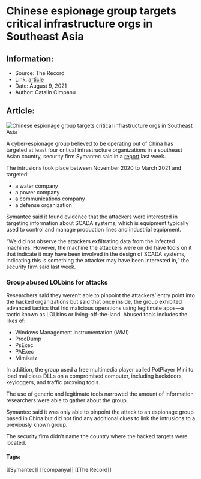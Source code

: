 # Chinese espionage group targets critical infrastructure orgs in Southeast Asia
### 

## Information:
+ Source: The Record
+ Link: [article](https://therecord.media/chinese-espionage-group-targets-critical-infrastructure-orgs-in-southeast-asia/)
+ Date: August 9, 2021
+ Author: Catalin Cimpanu


## Article:
![Chinese espionage group targets critical infrastructure orgs in Southeast Asia](https://therecord.media/wp-content/uploads/2021/08/electrical-lines-ICS.png)

A cyber-espionage group believed to be operating out of China has targeted at least four critical infrastructure organizations in a southeast Asian country, security firm Symantec said in a [report](https://symantec-enterprise-blogs.security.com/blogs/threat-intelligence/critical-infrastructure-south-east-asia-espionage) last week.


The intrusions took place between November 2020 to March 2021 and targeted:


* a water company
* a power company
* a communications company
* a defense organization


Symantec said it found evidence that the attackers were interested in targeting information about SCADA systems, which is equipment typically used to control and manage production lines and industrial equipment.


“We did not observe the attackers exfiltrating data from the infected machines. However, the machine the attackers were on did have tools on it that indicate it may have been involved in the design of SCADA systems, indicating this is something the attacker may have been interested in,” the security firm said last week.


### Group abused LOLbins for attacks


Researchers said they weren’t able to pinpoint the attackers’ entry point into the hacked organizations but said that once inside, the group exhibited advanced tactics that hid malicious operations using legitimate apps—a tactic known as LOLbins or living-off-the-land. Abused tools includes the likes of:


* Windows Management Instrumentation (WMI)
* ProcDump
* PsExec
* PAExec
* Mimikatz


In addition, the group used a free multimedia player called PotPlayer Mini to load malicious DLLs on a compromised computer, including backdoors, keyloggers, and traffic proxying tools.


The use of generic and legitimate tools narrowed the amount of information researchers were able to gather about the group.


Symantec said it was only able to pinpoint the attack to an espionage group based in China but did not find any additional clues to link the intrusions to a previously known group.


The security firm didn’t name the country where the hacked targets were located.





#### Tags:
[[Symantec]] [[companya]] [[The Record]]
